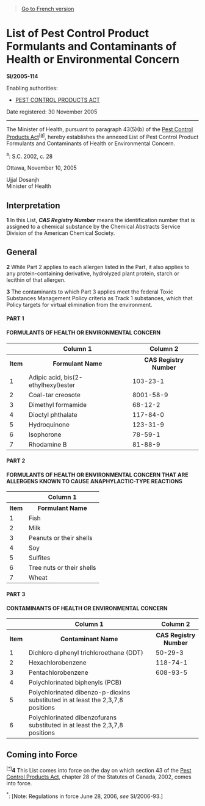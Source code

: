 > [Go to French version](/fr/Règlements/Textes%20réglementaires/2005/114.md)

# List of Pest Control Product Formulants and Contaminants of Health or Environmental Concern

**SI/2005-114**

Enabling authorities: 
- [PEST CONTROL PRODUCTS ACT](/en/Acts/Statutes%20of%20Canada/2002/c.%2028.md)

Date registered: 30 November 2005

----------

The Minister of Health, pursuant to paragraph 43(5)(b) of the [Pest Control Products Act](/en/Acts/Statutes%20of%20Canada/2002/c.%2028.md)<sup><a href='#fn_2376_hq_495'>[a]</a></sup>, hereby establishes the annexed List of Pest Control Product Formulants and Contaminants of Health or Environmental Concern.

<a name='fn_2376_hq_495'><sup>a</sup></a>: S.C. 2002, c. 28<br />

Ottawa, November 10, 2005


<p>Ujjal Dosanjh<br />Minister of Health<br /></p>




## Interpretation


**1** In this List, ***CAS Registry Number*** means the identification number that is assigned to a chemical substance by the Chemical Abstracts Service Division of the American Chemical Society.




## General


**2** While Part 2 applies to each allergen listed in the Part, it also applies to any protein-containing derivative, hydrolyzed plant protein, starch or lecithin of that allergen.



**3** The contaminants to which Part 3 applies meet the federal Toxic Substances Management Policy criteria as Track 1 substances, which that Policy targets for virtual elimination from the environment.
#### PART 1
<table>
<h4>FORMULANTS OF HEALTH OR ENVIRONMENTAL CONCERN</h4>
<tr>
<th></th>
<th>Column 1</th>
<th>Column 2</th>
</tr>
<tr>
<th>Item</th>
<th>Formulant Name</th>
<th>CAS Registry Number</th>
</tr>
<tr>
<td>1</td>
<td>Adipic acid, bis(2-ethylhexyl)ester</td>
<td>103-23-1</td>
</tr>
<tr>
<td>2</td>
<td>Coal-tar creosote</td>
<td>8001-58-9</td>
</tr>
<tr>
<td>3</td>
<td>Dimethyl formamide</td>
<td>68-12-2</td>
</tr>
<tr>
<td>4</td>
<td>Dioctyl phthalate</td>
<td>117-84-0</td>
</tr>
<tr>
<td>5</td>
<td>Hydroquinone</td>
<td>123-31-9</td>
</tr>
<tr>
<td>6</td>
<td>Isophorone</td>
<td>78-59-1</td>
</tr>
<tr>
<td>7</td>
<td>Rhodamine B</td>
<td>81-88-9</td>
</tr>
</table>

#### PART 2
<table>
<h4>FORMULANTS OF HEALTH OR ENVIRONMENTAL CONCERN THAT ARE ALLERGENS KNOWN TO CAUSE ANAPHYLACTIC-TYPE REACTIONS</h4>
<tr>
<th></th>
<th>Column 1</th>
</tr>
<tr>
<th>Item</th>
<th>Formulant Name</th>
</tr>
<tr>
<td>1</td>
<td>Fish</td>
</tr>
<tr>
<td>2</td>
<td>Milk</td>
</tr>
<tr>
<td>3</td>
<td>Peanuts or their shells</td>
</tr>
<tr>
<td>4</td>
<td>Soy</td>
</tr>
<tr>
<td>5</td>
<td>Sulfites</td>
</tr>
<tr>
<td>6</td>
<td>Tree nuts or their shells</td>
</tr>
<tr>
<td>7</td>
<td>Wheat</td>
</tr>
</table>

#### PART 3
<table>
<h4>CONTAMINANTS OF HEALTH OR ENVIRONMENTAL CONCERN</h4>
<tr>
<th></th>
<th>Column 1</th>
<th>Column 2</th>
</tr>
<tr>
<th>Item</th>
<th>Contaminant Name</th>
<th>CAS Registry Number</th>
</tr>
<tr>
<td>1</td>
<td>Dichloro diphenyl trichloroethane (DDT)</td>
<td>50-29-3</td>
</tr>
<tr>
<td>2</td>
<td>Hexachlorobenzene</td>
<td>118-74-1</td>
</tr>
<tr>
<td>3</td>
<td>Pentachlorobenzene</td>
<td>608-93-5</td>
</tr>
<tr>
<td>4</td>
<td>Polychlorinated biphenyls (PCB)</td>
<td></td>
</tr>
<tr>
<td>5</td>
<td>Polychlorinated dibenzo-p-dioxins substituted in at least the 2,3,7,8 positions</td>
<td></td>
</tr>
<tr>
<td>6</td>
<td>Polychlorinated dibenzofurans substituted in at least the 2,3,7,8 positions</td>
<td></td>
</tr>
</table>





## Coming into Force


<sup><a href='#fn_SI-2005-114_e_hq_499'>[*]</a></sup>**4** This List comes into force on the day on which section 43 of the [Pest Control Products Act](/en/Acts/Statutes%20of%20Canada/2002/c.%2028.md), chapter 28 of the Statutes of Canada, 2002, comes into force.

<a name='fn_SI-2005-114_e_hq_499'><sup>*</sup></a>: [Note: Regulations in force June 28, 2006, *see* SI/2006-93.]<br />


